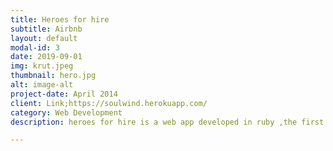 ```yaml
---
title: Heroes for hire
subtitle: Airbnb
layout: default
modal-id: 3
date: 2019-09-01
img: krut.jpeg
thumbnail: hero.jpg
alt: image-alt
project-date: April 2014
client: Link;https://soulwind.herokuapp.com/
category: Web Development
description: heroes for hire is a web app developed in ruby ,the first app I built with other developers ,it's an Airbnb clone like a marketplace

---
```

